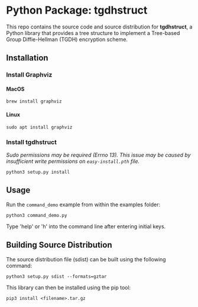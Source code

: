 # Python Package: tgdhstruct
This repo contains the source code and source distribution for **tgdhstruct**, a Python library that provides a tree structure to implement a Tree-based Group Diffie-Hellman (TGDH) encryption scheme. 
## Installation
### Install Graphviz
#### MacOS
```
brew install graphviz
```
#### Linux
```
sudo apt install graphviz
```
### Install tgdhstruct
*Sudo permissions may be required (Errno 13). This issue may be caused by insufficient write permissions on `easy-install.pth` file.*
```
python3 setup.py install
```
## Usage
Run the `command_demo` example from within the examples folder:
```
python3 command_demo.py
```
Type 'help' or 'h' into the command line after entering initial keys.
## Building Source Distribution
The source distribution file (sdist) can be built using the following command:
```
python3 setup.py sdist --formats=gztar
```
This library can then be installed using the pip tool:
```
pip3 install <filename>.tar.gz
```
